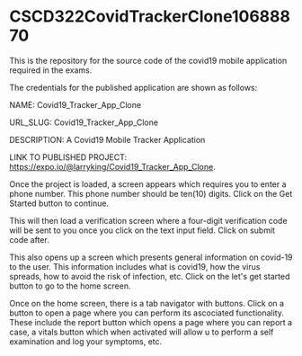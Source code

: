 # CSCD322CovidTrackerClone10688870
This is the repository for the source code of the covid19 mobile application required in the exams.

The credentials for the published application are shown as follows:

NAME: Covid19_Tracker_App_Clone

URL_SLUG: Covid19_Tracker_App_Clone

DESCRIPTION: A Covid19 Mobile Tracker Application

LINK TO PUBLISHED PROJECT: https://expo.io/@larryking/Covid19_Tracker_App_Clone.


Once the project is loaded, a screen appears which requires you to enter a phone number. This
phone number should be ten(10) digits. Click on the Get Started button to continue.

This will then load a verification screen where a four-digit verification code will be sent to you once you click on the text input field. Click on submit code after.

This also opens up a screen which presents general information on covid-19 to the user. This information includes what is covid19, how the virus spreads, how to avoid the risk of infection, etc. Click on the let's get started button to go to the home screen.

Once on the home screen, there is a tab navigator with buttons. Click on a button to open a page where you can perform its ascociated functionality. These include the report button which opens a page where you can report a case, a vitals button which when activated will allow u to perform a self examination and log your symptoms, etc.

